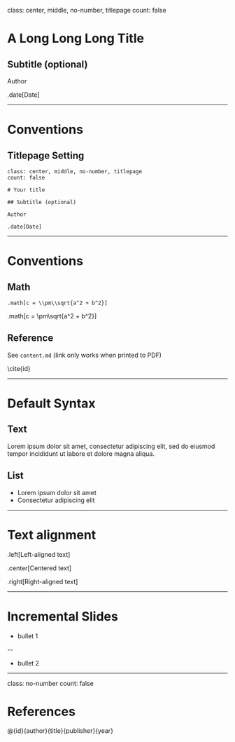class: center, middle, no-number, titlepage
count: false

# A Long Long Long Title

## Subtitle (optional)

Author

.date[Date]

---

# Conventions

## Titlepage Setting

```
class: center, middle, no-number, titlepage
count: false

# Your title

## Subtitle (optional)

Author

.date[Date]
```

---

# Conventions

## Math

```
.math[c = \\pm\\sqrt{a^2 + b^2}]
```

.math[c = \\pm\\sqrt{a^2 + b^2}]

## Reference

See `content.md` (link only works when printed to PDF)

\cite{id}

---

# Default Syntax

## Text

Lorem ipsum dolor sit amet, consectetur adipiscing elit, sed do eiusmod tempor incididunt ut labore et dolore magna aliqua.

## List

- Lorem ipsum dolor sit amet
- Consectetur adipiscing elit

---

# Text alignment

.left[Left-aligned text]

.center[Centered text]

.right[Right-aligned text]

---

# Incremental Slides

- bullet 1

--

- bullet 2

---

class: no-number
count: false

# References

@{id}{author}{title}{publisher}{year}
